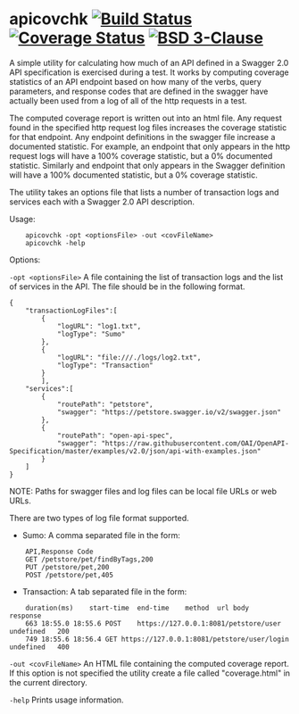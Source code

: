 # apicovchk [![Build Status](https://travis-ci.org/codeafix/apicovchk.svg?branch=master)](https://travis-ci.org/codeafix/apicovchk) [![Coverage Status](http://codecov.io/github/codeafix/apicovchk/coverage.svg?branch=master)](http://codecov.io/github/codeafix/apicovchk?branch=master) [![BSD 3-Clause](https://img.shields.io/badge/License-BSD%203--Clause-green.svg)](https://github.com/codeafix/apicovchk/blob/master/LICENSE)
A simple utility for calculating how much of an API defined in a Swagger 2.0 API specification is exercised during a test. It works by computing coverage statistics of an API endpoint based on how many of the verbs, query parameters, and response codes that are defined in the swagger have actually been used from a log of all of the http requests in a test.

The computed coverage report is written out into an html file. Any request found in the specified http request log files increases the coverage statistic for that endpoint. Any endpoint definitions in the swagger file increase a documented statistic. For example, an endpoint that only appears in the http request logs will have a 100% coverage statistic, but a 0% documented statistic. Similarly and endpoint that only appears in the Swagger definition will have a 100% documented statistic, but a 0% coverage statistic.

The utility takes an options file that lists a number of transaction logs and services each with a Swagger 2.0 API description.

Usage:
```
    apicovchk -opt <optionsFile> -out <covFileName>
    apicovchk -help
```
Options:

`-opt <optionsFile>`
    A file containing the list of transaction logs and the list of services in the API. The file should be in the following format.
```
{
    "transactionLogFiles":[
        {
            "logURL": "log1.txt",
            "logType": "Sumo"
        },
        {
            "logURL": "file:///./logs/log2.txt",
            "logType": "Transaction"
        }
        ],
    "services":[
        {
            "routePath": "petstore",
            "swagger": "https://petstore.swagger.io/v2/swagger.json"
        },
        {
            "routePath": "open-api-spec",
            "swagger": "https://raw.githubusercontent.com/OAI/OpenAPI-Specification/master/examples/v2.0/json/api-with-examples.json"
        }
    ]
}
```
NOTE: Paths for swagger files and log files can be local file URLs or web URLs.

There are two types of log file format supported.
* Sumo: A comma separated file in the form:
```
    API,Response Code
    GET /petstore/pet/findByTags,200
    PUT /petstore/pet,200
    POST /petstore/pet,405
```
* Transaction: A tab separated file in the form:
```
    duration(ms)	start-time	end-time	method	url	body	response
    663	18:55.0	18:55.6	POST	https://127.0.0.1:8081/petstore/user	undefined	200
    749	18:55.6	18:56.4	GET	https://127.0.0.1:8081/petstore/user/login	undefined	400
```

`-out <covFileName>`
    An HTML file containing the computed coverage report. If this option is not specified the utility create a file called "coverage.html" in the current directory.

`-help`
    Prints usage information.